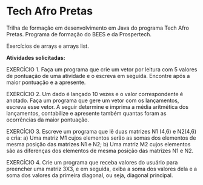 # Tech Afro Pretas

Trilha de formação em desenvolvimento em Java do programa Tech Afro Pretas. Programa de formação do BEES e da Prospertech.

Exercícios de arrays e arrays list.

**Atividades solicitadas:**

EXERCÍCIO 1.      Faça um programa que crie um vetor por leitura com 5 valores de pontuação de uma atividade e o escreva em seguida. Encontre após a maior pontuação e a apresente.

EXERCÍCIO 2.      Um dado é lançado 10 vezes e o valor correspondente é anotado. Faça um programa que gere um vetor com os lançamentos, escreva esse vetor. A seguir determine e imprima a média aritmética dos lançamentos, contabilize e apresente também quantas foram as ocorrências da maior pontuação.

EXERCÍCIO 3.  	Escreve um programa que lê duas matrizes N1 (4,6) e N2(4,6) e cria:
a) Uma matriz M1 cujos elementos serão as somas dos elementos de mesma posição das matrizes N1 e N2;
b) Uma matriz M2 cujos elementos são as diferenças dos elementos de mesma posição das matrizes N1 e N2.

EXERCÍCIO 4.  	Crie um programa que receba valores do usuário para preencher uma matriz 3X3, e em seguida, exiba a soma dos valores dela e a soma dos valores da primeira diagonal, ou seja, diagonal principal.

